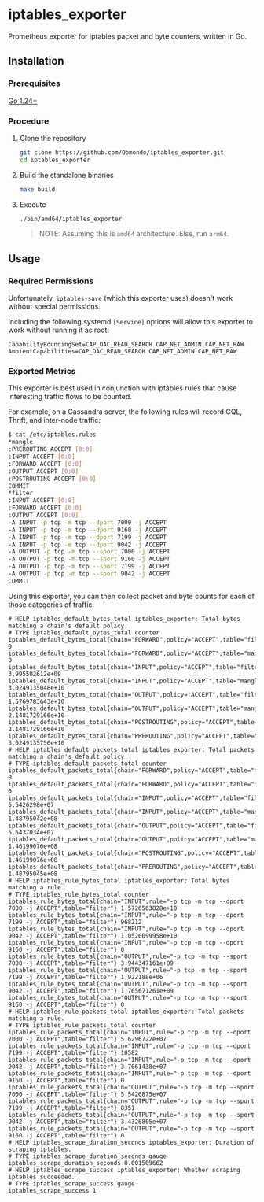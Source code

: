 # iptables_exporter

Prometheus exporter for iptables packet and byte counters, written in Go.

## Installation

### Prerequisites

[Go 1.24+](https://go.dev/dl)

### Procedure

1. Clone the repository

    ```sh
    git clone https://github.com/Obmondo/iptables_exporter.git
    cd iptables_exporter
    ```

2. Build the standalone binaries

    ```sh
    make build
    ```

3. Execute

    ```sh
    ./bin/amd64/iptables_exporter
    ```

    > NOTE: Assuming this is `amd64` architecture. Else, run `arm64`.

## Usage

### Required Permissions

Unfortunately, `iptables-save` (which this exporter uses) doesn't work without special permissions.

Including the following systemd `[Service]` options will allow this exporter to work without running it as root:

```service
CapabilityBoundingSet=CAP_DAC_READ_SEARCH CAP_NET_ADMIN CAP_NET_RAW
AmbientCapabilities=CAP_DAC_READ_SEARCH CAP_NET_ADMIN CAP_NET_RAW
```

### Exported Metrics

This exporter is best used in conjunction with iptables rules that cause interesting traffic flows to be counted.

For example, on a Cassandra server, the following rules will record CQL, Thrift, and inter-node traffic:

```sh
$ cat /etc/iptables.rules
*mangle
:PREROUTING ACCEPT [0:0]
:INPUT ACCEPT [0:0]
:FORWARD ACCEPT [0:0]
:OUTPUT ACCEPT [0:0]
:POSTROUTING ACCEPT [0:0]
COMMIT
*filter
:INPUT ACCEPT [0:0]
:FORWARD ACCEPT [0:0]
:OUTPUT ACCEPT [0:0]
-A INPUT -p tcp -m tcp --dport 7000 -j ACCEPT
-A INPUT -p tcp -m tcp --dport 9160 -j ACCEPT
-A INPUT -p tcp -m tcp --dport 7199 -j ACCEPT
-A INPUT -p tcp -m tcp --dport 9042 -j ACCEPT
-A OUTPUT -p tcp -m tcp --sport 7000 -j ACCEPT
-A OUTPUT -p tcp -m tcp --sport 9160 -j ACCEPT
-A OUTPUT -p tcp -m tcp --sport 7199 -j ACCEPT
-A OUTPUT -p tcp -m tcp --sport 9042 -j ACCEPT
COMMIT
```

Using this exporter, you can then collect packet and byte counts for each of those categories of traffic:

```log
# HELP iptables_default_bytes_total iptables_exporter: Total bytes matching a chain's default policy.
# TYPE iptables_default_bytes_total counter
iptables_default_bytes_total{chain="FORWARD",policy="ACCEPT",table="filter"} 0
iptables_default_bytes_total{chain="FORWARD",policy="ACCEPT",table="mangle"} 0
iptables_default_bytes_total{chain="INPUT",policy="ACCEPT",table="filter"} 3.995502612e+09
iptables_default_bytes_total{chain="INPUT",policy="ACCEPT",table="mangle"} 3.0249135048e+10
iptables_default_bytes_total{chain="OUTPUT",policy="ACCEPT",table="filter"} 1.5769783643e+10
iptables_default_bytes_total{chain="OUTPUT",policy="ACCEPT",table="mangle"} 2.1481729166e+10
iptables_default_bytes_total{chain="POSTROUTING",policy="ACCEPT",table="mangle"} 2.1481729166e+10
iptables_default_bytes_total{chain="PREROUTING",policy="ACCEPT",table="mangle"} 3.0249135756e+10
# HELP iptables_default_packets_total iptables_exporter: Total packets matching a chain's default policy.
# TYPE iptables_default_packets_total counter
iptables_default_packets_total{chain="FORWARD",policy="ACCEPT",table="filter"} 0
iptables_default_packets_total{chain="FORWARD",policy="ACCEPT",table="mangle"} 0
iptables_default_packets_total{chain="INPUT",policy="ACCEPT",table="filter"} 5.5426298e+07
iptables_default_packets_total{chain="INPUT",policy="ACCEPT",table="mangle"} 1.48795042e+08
iptables_default_packets_total{chain="OUTPUT",policy="ACCEPT",table="filter"} 5.6437034e+07
iptables_default_packets_total{chain="OUTPUT",policy="ACCEPT",table="mangle"} 1.46199076e+08
iptables_default_packets_total{chain="POSTROUTING",policy="ACCEPT",table="mangle"} 1.46199076e+08
iptables_default_packets_total{chain="PREROUTING",policy="ACCEPT",table="mangle"} 1.48795045e+08
# HELP iptables_rule_bytes_total iptables_exporter: Total bytes matching a rule.
# TYPE iptables_rule_bytes_total counter
iptables_rule_bytes_total{chain="INPUT",rule="-p tcp -m tcp --dport 7000 -j ACCEPT",table="filter"} 1.5726563828e+10
iptables_rule_bytes_total{chain="INPUT",rule="-p tcp -m tcp --dport 7199 -j ACCEPT",table="filter"} 968212
iptables_rule_bytes_total{chain="INPUT",rule="-p tcp -m tcp --dport 9042 -j ACCEPT",table="filter"} 1.0526099958e+10
iptables_rule_bytes_total{chain="INPUT",rule="-p tcp -m tcp --dport 9160 -j ACCEPT",table="filter"} 0
iptables_rule_bytes_total{chain="OUTPUT",rule="-p tcp -m tcp --sport 7000 -j ACCEPT",table="filter"} 3.944347161e+09
iptables_rule_bytes_total{chain="OUTPUT",rule="-p tcp -m tcp --sport 7199 -j ACCEPT",table="filter"} 1.922188e+06
iptables_rule_bytes_total{chain="OUTPUT",rule="-p tcp -m tcp --sport 9042 -j ACCEPT",table="filter"} 1.765671261e+09
iptables_rule_bytes_total{chain="OUTPUT",rule="-p tcp -m tcp --sport 9160 -j ACCEPT",table="filter"} 0
# HELP iptables_rule_packets_total iptables_exporter: Total packets matching a rule.
# TYPE iptables_rule_packets_total counter
iptables_rule_packets_total{chain="INPUT",rule="-p tcp -m tcp --dport 7000 -j ACCEPT",table="filter"} 5.6296722e+07
iptables_rule_packets_total{chain="INPUT",rule="-p tcp -m tcp --dport 7199 -j ACCEPT",table="filter"} 10582
iptables_rule_packets_total{chain="INPUT",rule="-p tcp -m tcp --dport 9042 -j ACCEPT",table="filter"} 3.7061438e+07
iptables_rule_packets_total{chain="INPUT",rule="-p tcp -m tcp --dport 9160 -j ACCEPT",table="filter"} 0
iptables_rule_packets_total{chain="OUTPUT",rule="-p tcp -m tcp --sport 7000 -j ACCEPT",table="filter"} 5.5426875e+07
iptables_rule_packets_total{chain="OUTPUT",rule="-p tcp -m tcp --sport 7199 -j ACCEPT",table="filter"} 8351
iptables_rule_packets_total{chain="OUTPUT",rule="-p tcp -m tcp --sport 9042 -j ACCEPT",table="filter"} 3.4326805e+07
iptables_rule_packets_total{chain="OUTPUT",rule="-p tcp -m tcp --sport 9160 -j ACCEPT",table="filter"} 0
# HELP iptables_scrape_duration_seconds iptables_exporter: Duration of scraping iptables.
# TYPE iptables_scrape_duration_seconds gauge
iptables_scrape_duration_seconds 0.001509662
# HELP iptables_scrape_success iptables_exporter: Whether scraping iptables succeeded.
# TYPE iptables_scrape_success gauge
iptables_scrape_success 1
```
